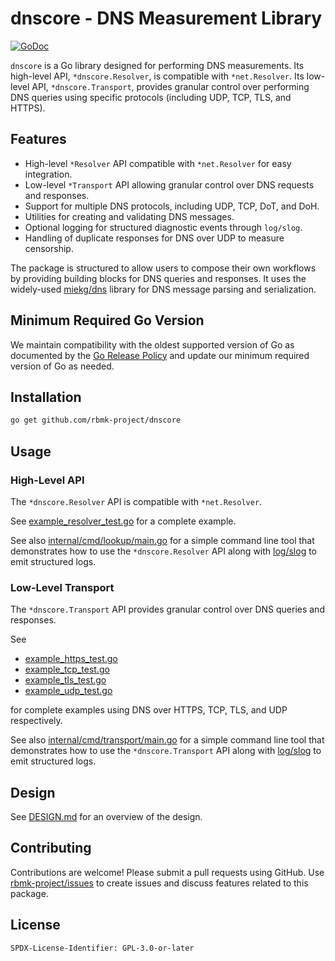 # dnscore - DNS Measurement Library

[![GoDoc](https://pkg.go.dev/badge/github.com/rbmk-project/dnscore)](https://pkg.go.dev/github.com/rbmk-project/dnscore)

`dnscore` is a Go library designed for performing DNS measurements.  Its high-level
API, `*dnscore.Resolver`, is compatible with `*net.Resolver`. Its low-level API,
`*dnscore.Transport`, provides granular control over performing DNS queries using
specific protocols (including UDP, TCP, TLS, and HTTPS).

## Features

- High-level `*Resolver` API compatible with `*net.Resolver` for easy integration.
- Low-level `*Transport` API allowing granular control over DNS requests and responses.
- Support for multiple DNS protocols, including UDP, TCP, DoT, and DoH.
- Utilities for creating and validating DNS messages.
- Optional logging for structured diagnostic events through `log/slog`.
- Handling of duplicate responses for DNS over UDP to measure censorship.

The package is structured to allow users to compose their own workflows
by providing building blocks for DNS queries and responses. It uses
the widely-used [miekg/dns](https://github.com/miekg/dns) library for
DNS message parsing and serialization.

## Minimum Required Go Version

We maintain compatibility with the oldest supported version of Go as
documented by the [Go Release Policy](https://golang.org/doc/devel/release.html#policy)
and update our minimum required version of Go as needed.

## Installation

```sh
go get github.com/rbmk-project/dnscore
```

## Usage

### High-Level API

The `*dnscore.Resolver` API is compatible with `*net.Resolver`.

See [example_resolver_test.go](example_resolver_test.go) for a complete example.

See also [internal/cmd/lookup/main.go](internal/cmd/lookup/main.go) for a
simple command line tool that demonstrates how to use the `*dnscore.Resolver` API
along with [log/slog](https://pkg.go.dev/log/slog) to emit structured logs.

### Low-Level Transport

The `*dnscore.Transport` API provides granular control over DNS queries and responses.

See

- [example_https_test.go](example_https_test.go)
- [example_tcp_test.go](example_tcp_test.go)
- [example_tls_test.go](example_tls_test.go)
- [example_udp_test.go](example_udp_test.go)

for complete examples using DNS over HTTPS, TCP, TLS, and UDP respectively.

See also [internal/cmd/transport/main.go](internal/cmd/transport/main.go) for
a simple command line tool that demonstrates how to use the `*dnscore.Transport` API
along with [log/slog](https://pkg.go.dev/log/slog) to emit structured logs.

## Design

See [DESIGN.md](DESIGN.md) for an overview of the design.

## Contributing

Contributions are welcome! Please submit a pull requests
using GitHub. Use [rbmk-project/issues](https://github.com/rbmk-project/issues)
to create issues and discuss features related to this package.

## License

```
SPDX-License-Identifier: GPL-3.0-or-later
```
